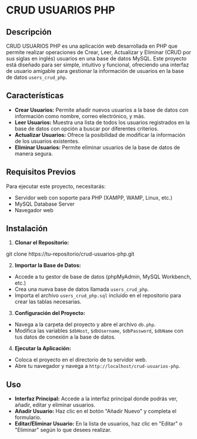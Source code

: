 # CRUD USUARIOS PHP

## Descripción
CRUD USUARIOS PHP es una aplicación web desarrollada en PHP que permite realizar operaciones de Crear, Leer, Actualizar y Eliminar (CRUD por sus siglas en inglés) usuarios en una base de datos MySQL. Este proyecto está diseñado para ser simple, intuitivo y funcional, ofreciendo una interfaz de usuario amigable para gestionar la información de usuarios en la base de datos `users_crud_php`.

## Características
- **Crear Usuarios:** Permite añadir nuevos usuarios a la base de datos con información como nombre, correo electrónico, y más.
- **Leer Usuarios:** Muestra una lista de todos los usuarios registrados en la base de datos con opción a buscar por diferentes criterios.
- **Actualizar Usuarios:** Ofrece la posibilidad de modificar la información de los usuarios existentes.
- **Eliminar Usuarios:** Permite eliminar usuarios de la base de datos de manera segura.

## Requisitos Previos
Para ejecutar este proyecto, necesitarás:
- Servidor web con soporte para PHP (XAMPP, WAMP, Linux, etc.)
- MySQL Database Server
- Navegador web

## Instalación
1. **Clonar el Repositorio:**

git clone https://tu-repositorio/crud-usuarios-php.git

2. **Importar la Base de Datos:**
- Accede a tu gestor de base de datos (phpMyAdmin, MySQL Workbench, etc.)
- Crea una nueva base de datos llamada `users_crud_php`.
- Importa el archivo `users_crud_php.sql` incluido en el repositorio para crear las tablas necesarias.

3. **Configuración del Proyecto:**
- Navega a la carpeta del proyecto y abre el archivo `db.php`.
- Modifica las variables `$dbHost`, `$dbUsername`, `$dbPassword`, `$dbName` con tus datos de conexión a la base de datos.

4. **Ejecutar la Aplicación:**
- Coloca el proyecto en el directorio de tu servidor web.
- Abre tu navegador y navega a `http://localhost/crud-usuarios-php`.

## Uso
- **Interfaz Principal:** Accede a la interfaz principal donde podrás ver, añadir, editar y eliminar usuarios.
- **Añadir Usuario:** Haz clic en el botón "Añadir Nuevo" y completa el formulario.
- **Editar/Eliminar Usuario:** En la lista de usuarios, haz clic en "Editar" o "Eliminar" según lo que desees realizar.


